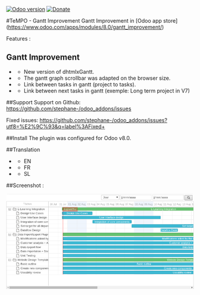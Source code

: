 [![Odoo version](https://img.shields.io/badge/Odoo-8.0-brightgreen.svg?style=flat-square)]()
[![Donate](https://img.shields.io/badge/donate-paypal-blue.svg?style=flat-square)](https://paypal.me/codazzi)

#TeMPO - Gantt Improvement
Gantt Improvement in [Odoo app store] (https://www.odoo.com/apps/modules/8.0/gantt_improvement/) 

Features :

## Gantt Improvement
* - New version of dhtmlxGantt.
* - The gantt graph scrollbar was adapted on the browser size.
* - Link between tasks in gantt (project to tasks).
* - Link between next tasks in gantt (exemple: Long term project in V7)

##Support
Support on Github: https://github.com/stephane-/odoo_addons/issues

Fixed issues: https://github.com/stephane-/odoo_addons/issues?utf8=%E2%9C%93&q=label%3AFixed+

##Install
The plugin was configured for Odoo v8.0.

##Translation
* - EN
* - FR
* - SL

##Screenshot :

![Screen1](content/screen1.png)
